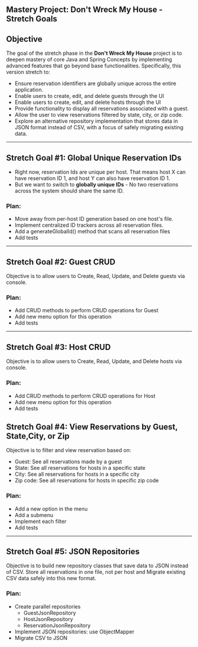 ## Mastery Project: Don't Wreck My House - Stretch Goals

## Objective
The goal of the stretch phase in the **Don't Wreck My House** project is to deepen mastery of core Java and Spring Concepts
by implementing advanced features that go beyond base functionalities. Specifically, this version stretch to:
- Ensure reservation identifiers are globally unique across the entire application.
- Enable users to create, edit, and delete guests through the UI
- Enable users to create, edit, and delete hosts through the UI
- Provide functionality to display all reservations associated with a guest.
- Allow the user to view reservations filtered by state, city, or zip code.
- Explore an alternative repository implementation that stores data in JSON format instead of CSV, with a focus of safely
migrating existing data.
---

## Stretch Goal #1: Global Unique Reservation IDs
- Right now, reservation Ids are unique per host. That means host X can have reservation ID 1, and host Y can also have 
reservation ID 1.
- But we want to switch to **globally unique IDs** - No two reservations across the system should share the same ID.

### Plan:
- Move away from per-host ID generation based on one host's file.
- Implement centralized ID trackers across all reservation files.
- Add a generateGlobalId() method that scans all reservation files
- Add tests

---

## Stretch Goal #2: Guest CRUD
Objective is to allow users to Create, Read, Update, and Delete guests via console.

### Plan:
- Add CRUD methods to perform CRUD operations for Guest
- Add new menu option for this operation
- Add tests 
---

## Stretch Goal #3: Host CRUD
Objective is to allow users to Create, Read, Update, and Delete hosts via console.

### Plan:
- Add CRUD methods to perform CRUD operations for Host
- Add new menu option for this operation
- Add tests

## Stretch Goal #4: View Reservations by Guest, State,City, or Zip
Objective is to filter and view reservation based on:
- Guest: See all reservations made by a guest
- State: See all reservations for hosts in a specific state
- City: See all reservations for hosts in a specific city
- Zip code: See all reservations for hosts in specific zip code

### Plan:
- Add a new option in the menu
- Add a submenu
- Implement each filter
- Add tests
---

## Stretch Goal #5: JSON Repositories
Objective is to build new repository classes that save data to JSON instead of CSV. Store all reservations in one
file, not per host and Migrate existing CSV data safely into this new format.

### Plan:
- Create parallel repositories
    - GuestJsonRepository
    - HostJsonRepository
    - ReservationJsonRepository
- Implement JSON repositories: use ObjectMapper
- Migrate CSV to JSON
